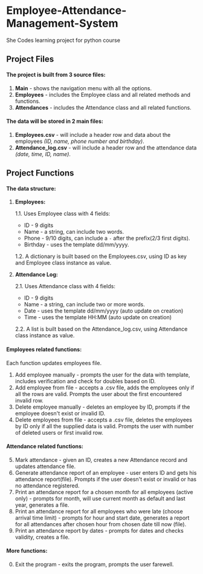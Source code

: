 # Employee-Attendance-Management-System
She Codes learning project for python course

## **Project Files**

#### **The project is built from 3 source files:**
1. **Main** - shows the navigation menu with all the options.
2. **Employees** - includes the Employee class and all related methods and functions.
3. **Attendances** - includes the Attendance class and all related functions.

#### **The data will be stored in 2 main files:**
1. **Employees.csv** - will include a header row and data about the employees
   _(ID, name, phone number and birthday)_.
2. **Attendance_log.csv** - will include a header row and the attendance data
   _(date, time, ID, name)_.

## **Project Functions**

#### The data structure:
1. **Employees:**  

    1.1. Uses Employee class with 4 fields: 
    - ID - 9 digits  
    - Name - a string, can include two words.  
    - Phone - 9/10 digits, can include a `-` after the prefix(2/3 first digits).  
    - Birthday - uses the template dd/mm/yyyy.
    
    1.2. A dictionary is built based on the Employees.csv, using ID as key and Employee class instance as value.
2. **Attendance Log:** 
 
    2.1. Uses Attendance class with 4 fields: 
    - ID - 9 digits  
    - Name - a string, can include two or more words.
    - Date - uses the template dd/mm/yyyy (auto update on creation)
    - Time - uses the template HH:MM (auto update on creation)
    
    2.2. A list is built based on the Attendance_log.csv, using Attendance class instance as value.

#### Employees related functions: 
Each function updates employees file.  
1. Add employee manually - prompts the user for the data with template, includes verification and check for doubles based on ID.
2. Add employee from file - accepts a .csv file, adds the employees only if all the rows are valid. 
Prompts the user about the first encountered invalid row.
3. Delete employee manually - deletes an employee by ID, prompts if the employee doesn't exist or invalid ID.
4. Delete employees from file - accepts a .csv file, deletes the employees by ID only if all the supplied data is valid. 
Prompts the user with number of deleted users or first invalid row.

#### Attendance related functions:
5. Mark attendance - given an ID, creates a new Attendance record and updates attendance file.  
6. Generate attendance report of an employee - user enters ID and gets his attendance report(file). 
Prompts if the user doesn't exist or invalid or has no attendance registered.
7. Print an attendance report for a chosen month for all employees (active only) - prompts for month, 
will use current month as default and last year, generates a file.
8. Print an attendance report for all employees who were late (choose arrival time limit) - prompts for hour and start date, 
generates a report for all attendances after chosen hour from chosen date till now (file).
9. Print an attendance report by dates - prompts for dates and checks validity, creates a file.

#### More functions:
0. Exit the program - exits the program, prompts the user farewell.
